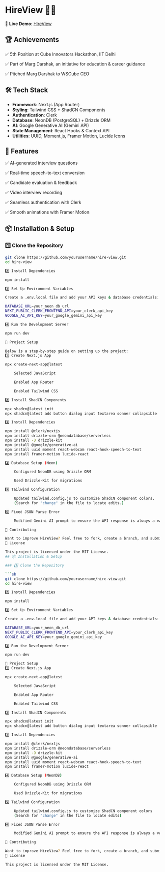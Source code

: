 # HireView 🎤💼  

🚀 **Live Demo**: [HireView](https://hire-view-ehshan.vercel.app/)  

## 🏆 Achievements  

✅ 5th Position at Cube Innovators Hackathon, IIT Delhi  

✅ Part of Marg Darshak, an initiative for education & career guidance  

✅ Pitched Marg Darshak to WSCube CEO  

## 🛠 Tech Stack  

- **Framework**: Next.js (App Router)  
- **Styling**: Tailwind CSS + ShadCN Components  
- **Authentication**: Clerk  
- **Database**: NeonDB (PostgreSQL) + Drizzle ORM  
- **AI**: Google Generative AI (Gemini API)  
- **State Management**: React Hooks & Context API  
- **Utilities**: UUID, Moment.js, Framer Motion, Lucide Icons  

## 🚀 Features  

✅ AI-generated interview questions  

✅ Real-time speech-to-text conversion  

✅ Candidate evaluation & feedback  

✅ Video interview recording  

✅ Seamless authentication with Clerk  

✅ Smooth animations with Framer Motion  

## 📦 Installation & Setup  

### 1️⃣ Clone the Repository  

```sh
git clone https://github.com/yourusername/hire-view.git
cd hire-view

2️⃣ Install Dependencies

npm install

3️⃣ Set Up Environment Variables

Create a .env.local file and add your API keys & database credentials:

DATABASE_URL=your_neon_db_url
NEXT_PUBLIC_CLERK_FRONTEND_API=your_clerk_api_key
GOOGLE_AI_API_KEY=your_google_gemini_api_key

4️⃣ Run the Development Server

npm run dev

🔨 Project Setup

Below is a step-by-step guide on setting up the project:
1️⃣ Create Next.js App

npx create-next-app@latest

    Selected JavaScript

    Enabled App Router

    Enabled Tailwind CSS

2️⃣ Install ShadCN Components

npx shadcn@latest init
npx shadcn@latest add button dialog input textarea sonner collapsible

3️⃣ Install Dependencies

npm install @clerk/nextjs  
npm install drizzle-orm @neondatabase/serverless  
npm install -D drizzle-kit  
npm install @google/generative-ai  
npm install uuid moment react-webcam react-hook-speech-to-text  
npm install framer-motion lucide-react  

4️⃣ Database Setup (Neon)

    Configured NeonDB using Drizzle ORM

    Used Drizzle-Kit for migrations

5️⃣ Tailwind Configuration

    Updated tailwind.config.js to customize ShadCN component colors.
    (Search for "change" in the file to locate edits.)

6️⃣ Fixed JSON Parse Error

    Modified Gemini AI prompt to ensure the API response is always a valid JSON object.

🌟 Contributing

Want to improve HireView? Feel free to fork, create a branch, and submit a PR! 🚀
📜 License

This project is licensed under the MIT License.
## 📦 Installation & Setup  

### 1️⃣ Clone the Repository  

```sh
git clone https://github.com/yourusername/hire-view.git
cd hire-view

2️⃣ Install Dependencies

npm install

3️⃣ Set Up Environment Variables

Create a .env.local file and add your API keys & database credentials:

DATABASE_URL=your_neon_db_url
NEXT_PUBLIC_CLERK_FRONTEND_API=your_clerk_api_key
GOOGLE_AI_API_KEY=your_google_gemini_api_key

4️⃣ Run the Development Server

npm run dev

🔨 Project Setup
1️⃣ Create Next.js App

npx create-next-app@latest

    Selected JavaScript

    Enabled App Router

    Enabled Tailwind CSS

2️⃣ Install ShadCN Components

npx shadcn@latest init
npx shadcn@latest add button dialog input textarea sonner collapsible

3️⃣ Install Dependencies

npm install @clerk/nextjs  
npm install drizzle-orm @neondatabase/serverless  
npm install -D drizzle-kit  
npm install @google/generative-ai  
npm install uuid moment react-webcam react-hook-speech-to-text  
npm install framer-motion lucide-react  

4️⃣ Database Setup (NeonDB)

    Configured NeonDB using Drizzle ORM

    Used Drizzle-Kit for migrations

5️⃣ Tailwind Configuration

    Updated tailwind.config.js to customize ShadCN component colors
    (Search for "change" in the file to locate edits)

6️⃣ Fixed JSON Parse Error

    Modified Gemini AI prompt to ensure the API response is always a valid JSON object

🌟 Contributing

Want to improve HireView? Feel free to fork, create a branch, and submit a PR! 🚀
📜 License

This project is licensed under the MIT License.
